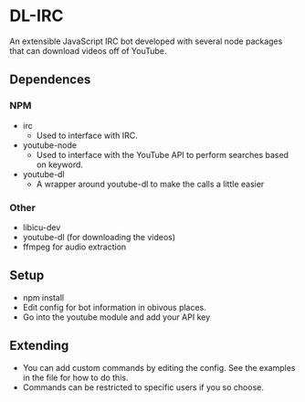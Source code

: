 # DL-IRC
An extensible JavaScript IRC bot developed with several node packages that can download videos off of YouTube.

## Dependences
### NPM
* irc
	* Used to interface with IRC.
* youtube-node
	* Used to interface with the YouTube API to perform searches based on keyword.
* youtube-dl
    * A wrapper around youtube-dl to make the calls a little easier

### Other
* libicu-dev
* youtube-dl (for downloading the videos)
* ffmpeg for audio extraction

## Setup
* npm install
* Edit config for bot information in obivous places.
* Go into the youtube module and add your API key

## Extending
* You can add custom commands by editing the config. See the examples in the
file for how to do this.
* Commands can be restricted to specific users if you so choose.
